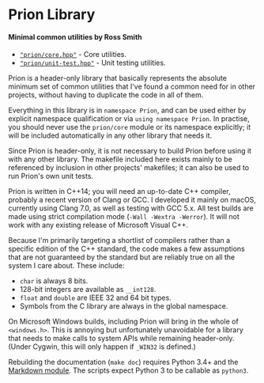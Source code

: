 # Prion Library #

#### Minimal common utilities by Ross Smith ####

* [`"prion/core.hpp"`](core.html) - Core utilities.
* [`"prion/unit-test.hpp"`](unit-test.html) - Unit testing utilities.

Prion is a header-only library that basically represents the absolute minimum
set of common utilities that I've found a common need for in other projects,
without having to duplicate the code in all of them.

Everything in this library is in `namespace Prion`, and can be used either by
explicit namespace qualification or via `using namespace Prion`. In practise,
you should never use the `prion/core` module or its namespace explicitly; it
will be included automatically in any other library that needs it.

Since Prion is header-only, it is not necessary to build Prion before using it
with any other library. The makefile included here exists mainly to be
referenced by inclusion in other projects' makefiles; it can also be used to
run Prion's own unit tests.

Prion is written in C++14; you will need an up-to-date C++ compiler, probably
a recent version of Clang or GCC. I developed it mainly on macOS, currently
using Clang 7.0, as well as testing with GCC 5.x. All test builds are made
using strict compilation mode (`-Wall -Wextra -Werror`). It will not work with
any existing release of Microsoft Visual C++.

Because I'm primarily targeting a shortlist of compilers rather than a
specific edition of the C++ standard, the code makes a few assumptions that
are not guaranteed by the standard but are reliably true on all the system I
care about. These include:

* `char` is always 8 bits.
* 128-bit integers are available as `__int128`.
* `float` and `double` are IEEE 32 and 64 bit types.
* Symbols from the C library are always in the global namespace.

On Microsoft Windows builds, including Prion will bring in the whole of
`<windows.h>`. This is annoying but unfortunately unavoidable for a library
that needs to make calls to system APIs while remaining header-only. (Under
Cygwin, this will only happen if `_WIN32` is defined.)

Rebuilding the documentation (`make doc`) requires Python 3.4+ and the
[Markdown module](https://pypi.python.org/pypi/Markdown). The scripts expect
Python 3 to be callable as `python3`.
